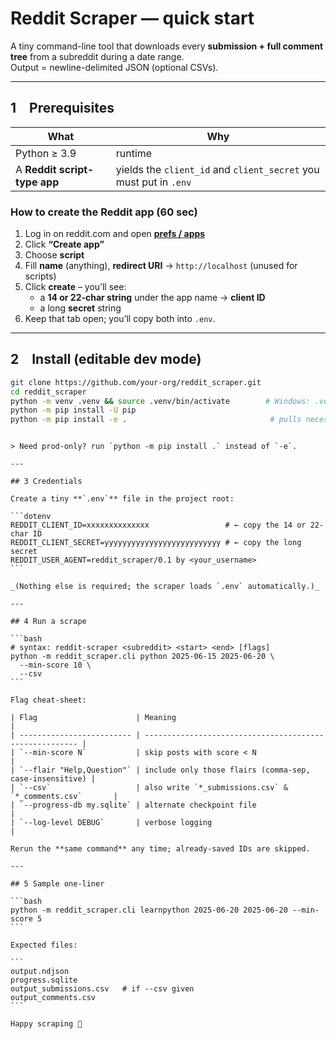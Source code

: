 # Reddit Scraper — quick start

A tiny command-line tool that downloads every **submission + full comment tree**
from a subreddit during a date range.  
Output = newline-delimited JSON (optional CSVs).

---

## 1 Prerequisites

| What                         | Why                                                               |
| ---------------------------- | ----------------------------------------------------------------- |
| Python ≥ 3.9                 | runtime                                                           |
| A **Reddit script-type app** | yields the `client_id` and `client_secret` you must put in `.env` |

### How to create the Reddit app (60 sec)

1. Log in on reddit.com and open **[ prefs / apps ](https://www.reddit.com/prefs/apps)**
2. Click **“Create app”**
3. Choose **script**
4. Fill **name** (anything), **redirect URI** → `http://localhost` (unused for scripts)
5. Click **create** – you’ll see:
   - a **14 or 22-char string** under the app name → **client ID**
   - a long **secret** string
6. Keep that tab open; you’ll copy both into `.env`.

---

## 2 Install (editable dev mode)

```bash
git clone https://github.com/your-org/reddit_scraper.git
cd reddit_scraper
python -m venv .venv && source .venv/bin/activate        # Windows: .venv\Scripts\activate
python -m pip install -U pip
python -m pip install -e .                                # pulls necessary dependencies of the project
```

````

> Need prod-only? run `python -m pip install .` instead of `-e`.

---

## 3 Credentials

Create a tiny **`.env`** file in the project root:

```dotenv
REDDIT_CLIENT_ID=xxxxxxxxxxxxxx                 # ← copy the 14 or 22-char ID
REDDIT_CLIENT_SECRET=yyyyyyyyyyyyyyyyyyyyyyyyyy # ← copy the long secret
REDDIT_USER_AGENT=reddit_scraper/0.1 by <your_username>
```

_(Nothing else is required; the scraper loads `.env` automatically.)_

---

## 4 Run a scrape

```bash
# syntax: reddit-scraper <subreddit> <start> <end> [flags]
python -m reddit_scraper.cli python 2025-06-15 2025-06-20 \
  --min-score 10 \
  --csv
```

Flag cheat-sheet:

| Flag                      | Meaning                                                 |
| ------------------------- | ------------------------------------------------------- |
| `--min-score N`           | skip posts with score < N                               |
| `--flair "Help,Question"` | include only those flairs (comma-sep, case-insensitive) |
| `--csv`                   | also write `*_submissions.csv` & `*_comments.csv`       |
| `--progress-db my.sqlite` | alternate checkpoint file                               |
| `--log-level DEBUG`       | verbose logging                                         |

Rerun the **same command** any time; already-saved IDs are skipped.

---

## 5 Sample one-liner

```bash
python -m reddit_scraper.cli learnpython 2025-06-20 2025-06-20 --min-score 5
```

Expected files:

```
output.ndjson
progress.sqlite
output_submissions.csv   # if --csv given
output_comments.csv
```

Happy scraping 🎉

````
